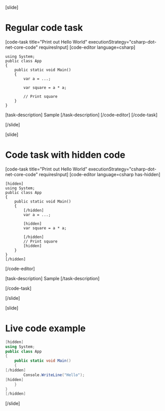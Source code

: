 [slide]
# Regular code task

[code-task title="Print out Hello World" executionStrategy="csharp-dot-net-core-code" requiresInput]
[code-editor language=csharp]
```
using System;
public class App
{
    public static void Main()
    {
        var a = ...;

        var square = a * a;

        // Print square
    }
}
```

[task-description]
Sample
[/task-description]
[/code-editor]
[/code-task]

[/slide]

[slide]
# Code task with hidden code

[code-task title="Print out Hello World" executionStrategy="csharp-dot-net-core-code" requiresInput]
[code-editor language=csharp has-hidden]
```
[hidden]
using System;
public class App
{
    public static void Main()
    {
        [/hidden]
        var a = ...;

        [hidden]
        var square = a * a;

        [/hidden]
        // Print square
        [hidden]
    }
}
[/hidden]
```
[/code-editor]

[task-description]
Sample
[/task-description]

[/code-task]

[/slide]

[slide]

# Live code example
```csharp must-run title="Print out Hello World" executionStrategy="csharp-dot-net-core-code"
[hidden]
using System;
public class App
{
    public static void Main()
    {
[/hidden]   
        Console.WriteLine("Hello");
[hidden]
    }
}
[/hidden]
```
[/slide]
